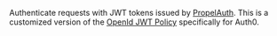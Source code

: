 Authenticate requests with JWT tokens issued by
[PropelAuth](https://propelauth.com). This is a customized version of the
[OpenId JWT Policy](./open-id-jwt-auth-inbound.md) specifically for Auth0.
